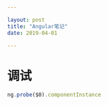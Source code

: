 ```yaml
---

layout: post
title: "Angular笔记"
date: 2019-04-01

---
```


# 调试

```js
ng.probe($0).componentInstance
```